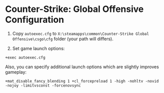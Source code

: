 # Counter-Strike: Global Offensive Configuration

1. Copy `autoexec.cfg` to `X:\steamapps\common\Counter-Strike Global Offensive\csgo\cfg` folder (your path will differs).

2. Set game launch options:
```
+exec autoexec.cfg
```

Also, you can specify additional launch options which are slightly improves gameplay:
```
+mat_disable_fancy_blending 1 +cl_forcepreload 1 -high -nohltv -novid -nojoy -limitvsconst -forcenovsync
```
